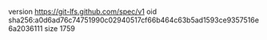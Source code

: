 version https://git-lfs.github.com/spec/v1
oid sha256:a0d6ad76c74751990c02940517cf66b464c63b5ad1593ce9357516e6a2036111
size 1759
